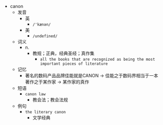 - canon
  - 发音
    - 英
      - `/'kænən/`
    - 美
      - `/undefined/`
  - 词义
    - n.
      - 教规；正典，经典圣经；真作集
        - `all the books that are recognized as being the most important pieces of literature`
  - 记忆
    - 著名的数码产品品牌佳能就是CANON → 佳能之于数码界相当于一本著作之于某作家 → 某作家的真作
  - 短语
    - `canon law`
      - 教会法；教会法规 
  - 例句
    - `the literary canon`
      - 文学经典

